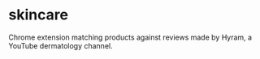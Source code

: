 # skincare
Chrome extension matching products against reviews made by Hyram, a YouTube dermatology channel.

